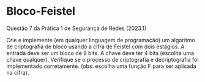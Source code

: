 # Bloco-Feistel
Questão 7 da Prática 1 de Segurança de Redes (2023.1)


Crie e implemente (em qualquer linguagem de programação) um algoritmo de criptografia de bloco usando a cifra de Feistel com dois estágios. A entrada deve ser um bloco de 8 bits. A chave deve ter 4 bits (escolha uma chave qualquer). Verifique se o processo de criptografia e decriptografia foi implementado corretamente. (obs: escolha uma função F para ser aplicada na cifra).
